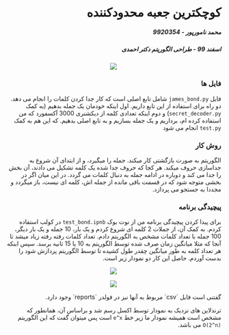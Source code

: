<div dir="rtl">

# کوچکترین جعبه محدودکننده
##### محمد نامورپور - 9920354
##### اسفند 99 - طراحی الگوریتم دکتر احمدی

<p align="center">
  <img src="https://s19.picofile.com/file/8435678950/Picture1.png" />
</p>

### فایل ها
فایل `james_bond.py` شامل تابع اصلی است که کار جدا کردن کلمات را انجام می دهد. دو راه برای استفاده از این تابع داریم. اول اینکه خودمان یک جمله بدهیم (به کمک `secret_decoder.py`) و دوم اینکه تعدادی کلمه از دیکشنری 3000 آکسفورد که من استفاده کرده ام، برداریم و یک جمله بسازیم و به تابع اصلی بدهیم. که این هم به کمک `test.py` انجام می شود
  
### روش کار
الگوریتم به صورت بازگشتی کار میکند. جمله را میگیرد، و از ابتدای آن شروع به جداسازی حروف میکند. هر کجا که حروف جدا شده یک کلمه تشکیل می دادند، آن بخش را جدا می کند و دوباره در ادامه جمله به دنبال کلمات می گردد. در این میان اگر در بخشی متوجه شود که در قسمت باقی مانده از جمله اش، کلمه ای نیست، باز میگردد و مجددا به جستجو می پردازد. 

### پیچیدگی برنامه
برای پیدا کردن پیچیدگی برنامه من از نوت بوک 
`test_bond.ipnb`
در کولب استفاده کردم. به کمک آن، از جملات 2 کلمه ای شروع کردم و یک بار، 10 جمله و یک بار دیگر، 100 جمله با تعداد کلمات مشخص به الگوریتم دادم. تعداد کلمات رفته رفته زیاد میشد تا آنجا که مثلا میانگین زمان صرف شده توسط الگوریتم به 10 یا 15 ثانیه برسد. سپس اینکه هر تعداد کلمه به طور میانگین چقدر طول کشیده تا توسط الگوریتم پردازش شود را بدست آوردم. حاصل این کار دو نمودار زیر است.
<p align="center">
  <img src="https://s19.picofile.com/file/8435729276/Picture1.png" />
</p>
<p align="center">
  <img src="https://s19.picofile.com/file/8435729292/Picture2.png" />
</p>
گفتنی است فایل `csv` مربوط به آنها نیز در فولدر `reports` وجود دارد.

ترندلاین های نزدیک به نمودار توسط اکسل رسم شد و براساس آن،
همانطور که مشخص است همیشه نمودار ما زیر خط `e^x` است پس میتوان گفت که این الگوریتم `O(2^n)` می باشد.
</div>
